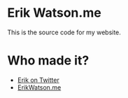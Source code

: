 # Erik Watson.me

This is the source code for my website.


# Who made it?

  - [Erik on Twitter](https://twitter.com/championchap)
  - [ErikWatson.me](http://erikwatson.me)
